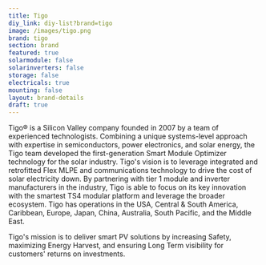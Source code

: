 ```yaml
---
title: Tigo
diy_link: diy-list?brand=tigo
image: /images/tigo.png
brand: tigo
section: brand
featured: true
solarmodule: false
solarinverters: false
storage: false
electricals: true
mounting: false
layout: brand-details
draft: true
---
```


Tigo® is a Silicon Valley company founded in 2007 by a team of experienced technologists. Combining a unique systems-level approach with expertise in semiconductors, power electronics, and solar energy, the Tigo team developed the first-generation Smart Module Optimizer technology for the solar industry. Tigo's vision is to leverage integrated and retrofitted Flex MLPE and communications technology to drive the cost of solar electricity down. By partnering with tier 1 module and inverter manufacturers in the industry, Tigo is able to focus on its key innovation with the smartest TS4 modular platform and leverage the broader ecosystem. Tigo has operations in the USA, Central & South America, Caribbean, Europe, Japan, China, Australia, South Pacific, and the Middle East. 

Tigo's mission is to deliver smart PV solutions by increasing Safety, maximizing Energy Harvest, and ensuring Long Term visibility for customers' returns on investments. 